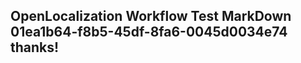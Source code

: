 <properties
ms.topic="hero-topic"
ms.test1="hero-topic"
ms.test2="test"/>

## OpenLocalization Workflow Test MarkDown 01ea1b64-f8b5-45df-8fa6-0045d0034e74 thanks!
